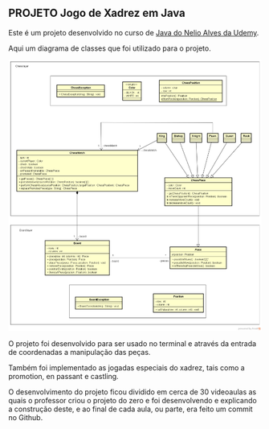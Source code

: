 ## PROJETO Jogo de Xadrez em Java


Este é um projeto desenvolvido no curso de [Java do Nelio Alves da Udemy](https://www.udemy.com/course/java-curso-completo/).


Aqui um diagrama de classes que foi utilizado para o projeto.


<img src="/chess-system-design.png">


O projeto foi desenvolvido para ser usado no terminal e através da entrada de coordenadas a manipulação das peças.


Também foi implementado as jogadas especiais do xadrez, tais como a promotion, en passant e castling.


O desenvolvimento do projeto ficou dividido em cerca de 30 videoaulas as quais o professor criou o projeto do zero e foi desenvolvendo e explicando a construção deste, e ao final de cada aula, ou parte, era feito um commit no Github.
